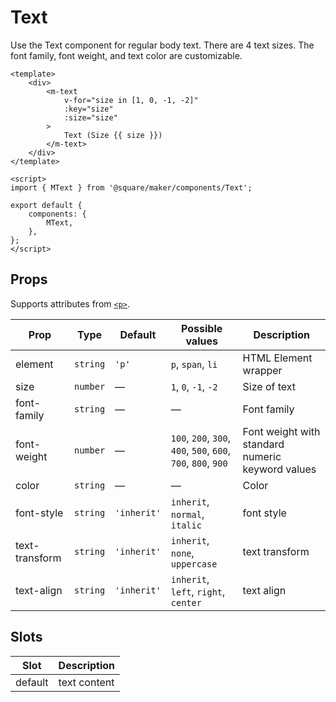 # Text

Use the Text component for regular body text. There are 4 text sizes. The font family, font weight, and text color are customizable.

```vue
<template>
	<div>
		<m-text
			v-for="size in [1, 0, -1, -2]"
			:key="size"
			:size="size"
		>
			Text (Size {{ size }})
		</m-text>
	</div>
</template>

<script>
import { MText } from '@square/maker/components/Text';

export default {
	components: {
		MText,
	},
};
</script>
```

<!-- api-tables:start -->
## Props

Supports attributes from [`<p>`](https://developer.mozilla.org/en-US/docs/Web/HTML/Element/p).

| Prop           | Type     | Default     | Possible values                                               | Description                                      |
| -------------- | -------- | ----------- | ------------------------------------------------------------- | ------------------------------------------------ |
| element        | `string` | `'p'`       | `p`, `span`, `li`                                             | HTML Element wrapper                             |
| size           | `number` | —           | `1`, `0`, `-1`, `-2`                                          | Size of text                                     |
| font-family    | `string` | —           | —                                                             | Font family                                      |
| font-weight    | `number` | —           | `100`, `200`, `300`, `400`, `500`, `600`, `700`, `800`, `900` | Font weight with standard numeric keyword values |
| color          | `string` | —           | —                                                             | Color                                            |
| font-style     | `string` | `'inherit'` | `inherit`, `normal`, `italic`                                 | font style                                       |
| text-transform | `string` | `'inherit'` | `inherit`, `none`, `uppercase`                                | text transform                                   |
| text-align     | `string` | `'inherit'` | `inherit`, `left`, `right`, `center`                          | text align                                       |


## Slots

| Slot    | Description  |
| ------- | ------------ |
| default | text content |
<!-- api-tables:end -->
